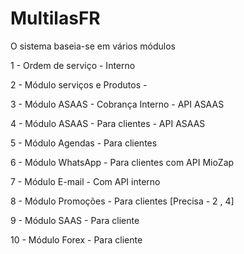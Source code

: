 # MultilasFR
O sistema baseia-se em vários módulos

1 - Ordem de serviço - Interno

2 - Módulo serviços e Produtos - 

3 - Módulo ASAAS - Cobrança Interno - API ASAAS

4 - Módulo ASAAS - Para clientes - API ASAAS

5 - Módulo Agendas - Para clientes 

6 - Módulo WhatsApp - Para clientes com API MioZap

7 - Módulo E-mail - Com API interno 

8 - Módulo Promoções - Para clientes [Precisa - 2 , 4]

9 - Módulo SAAS - Para cliente 

10 - Módulo Forex - Para cliente
